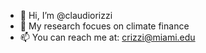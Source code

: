 - 👋 Hi, I’m @claudiorizzi
- 👀 My research focues on climate finance
- 📫 You can reach me at: crizzi@miami.edu

<!---
claudiorizzi/claudiorizzi is a ✨ special ✨ repository because its `README.md` (this file) appears on your GitHub profile.
You can click the Preview link to take a look at your changes.
--->
